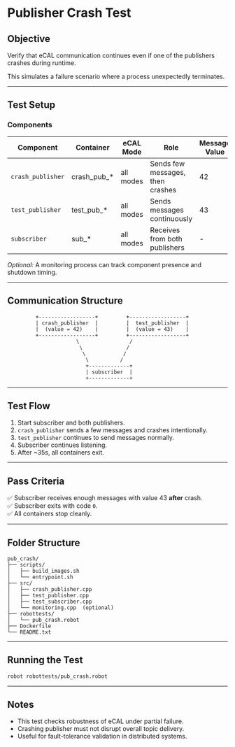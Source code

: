 # Publisher Crash Test

## Objective

Verify that eCAL communication continues even if one of the publishers crashes during runtime.

This simulates a failure scenario where a process unexpectedly terminates.

---

## Test Setup

### Components

| Component        | Container           | eCAL Mode   | Role                             | Message Value |
|------------------|---------------------|-------------|----------------------------------|---------------|
| `crash_publisher`| crash_pub_*         | all modes   | Sends few messages, then crashes | 42            |
| `test_publisher` | test_pub_*          | all modes   | Sends messages continuously      | 43            |
| `subscriber`     | sub_*               | all modes   | Receives from both publishers    | -             |

*Optional:* A monitoring process can track component presence and shutdown timing.

---

## Communication Structure

```
         +------------------+         +------------------+
         | crash_publisher  |         |  test_publisher  |
         |  (value = 42)    |         |  (value = 43)    |
         +------------------+         +------------------+
                      \                /
                       \              /
                        \            /
                         \          /
                         +-------------+
                         | subscriber  |
                         +-------------+
```

---

## Test Flow

1. Start subscriber and both publishers.
2. `crash_publisher` sends a few messages and crashes intentionally.
3. `test_publisher` continues to send messages normally.
4. Subscriber continues listening.
5. After ~35s, all containers exit.

---

## Pass Criteria

✅ Subscriber receives enough messages with value 43 **after** crash.  
✅ Subscriber exits with code `0`.  
✅ All containers stop cleanly.  

---

## Folder Structure

```
pub_crash/
├── scripts/
│   ├── build_images.sh
│   └── entrypoint.sh
├── src/
│   ├── crash_publisher.cpp
│   ├── test_publisher.cpp
│   ├── test_subscriber.cpp
│   └── monitoring.cpp  (optional)
├── robottests/
│   └── pub_crash.robot
├── Dockerfile
└── README.txt
```

---

## Running the Test

```bash
robot robottests/pub_crash.robot
```

---

## Notes

- This test checks robustness of eCAL under partial failure.
- Crashing publisher must not disrupt overall topic delivery.
- Useful for fault-tolerance validation in distributed systems.